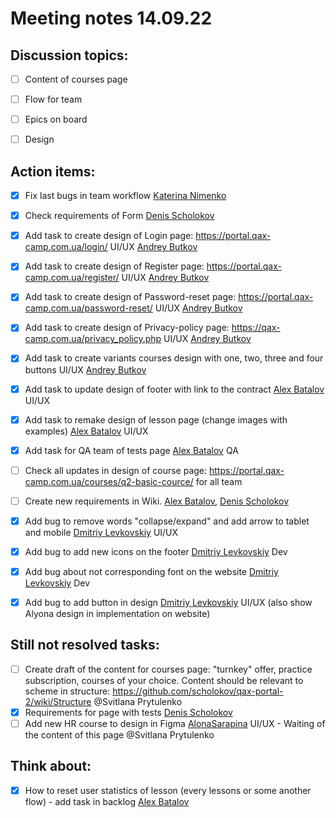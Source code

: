 # Meeting notes 14.09.22

## Discussion topics:  

- [ ] Content of courses page 
- [ ] Flow for team 
- [ ] Epics on board  
- [ ] Design 


## Action items:  

- [x] Fix last bugs in team workflow [Katerina Nimenko](https://github.com/KaterinaNimenko35)
- [x] Сheck requirements of Form [Denis Scholokov](https://github.com/scholokov) 
- [x] Add task to create design of Login page: https://portal.qax-camp.com.ua/login/ UI/UX [Andrey Butkov](https://github.com/ButKoff) 
- [x] Add task to create design of Register page: https://portal.qax-camp.com.ua/register/ UI/UX [Andrey Butkov](https://github.com/ButKoff) 
- [x] Add task to create design of Password-reset page: https://portal.qax-camp.com.ua/password-reset/ UI/UX [Andrey Butkov](https://github.com/ButKoff) 
- [x] Add task to create design of Privacy-policy page: https://qax-camp.com.ua/privacy_policy.php UI/UX [Andrey Butkov](https://github.com/ButKoff) 
- [x] Add task to create variants courses design with one, two, three and four buttons UI/UX [Andrey Butkov](https://github.com/ButKoff) 
- [x] Add task to update design of footer with link to the contract [Alex Batalov](https://github.com/ABatalov) UI/UX
- [x] Add task to remake design of lesson page (change images with examples) [Alex Batalov](https://github.com/ABatalov) UI/UX 
- [x] Add task for QA team of tests page [Alex Batalov](https://github.com/ABatalov) QA  
- [ ] Check all updates in design of course page: https://portal.qax-camp.com.ua/courses/q2-basic-cource/ for all team 
- [ ] Create new requirements in Wiki. [Alex Batalov](https://github.com/ABatalov), [Denis Scholokov](https://github.com/scholokov)
- [x] Add bug to remove words "collapse/expand" and add arrow to tablet and mobile [Dmitriy Levkovskiy](https://github.com/dmitryylev) UI/UX 
- [x] Add bug to add new icons on the footer [Dmitriy Levkovskiy](https://github.com/dmitryylev) Dev
- [x] Add bug about not corresponding font on the website [Dmitriy Levkovskiy](https://github.com/dmitryylev) Dev 
- [x] Add bug to add button in design [Dmitriy Levkovskiy](https://github.com/dmitryylev) UI/UX (also show Alyona design in implementation on website)  


## Still not resolved tasks: 

- [ ] Create draft of the content for courses page:  "turnkey" offer, practice subscription, courses of your choice. Content should be relevant to scheme in structure: https://github.com/scholokov/qax-portal-2/wiki/Structure  @Svitlana Prytulenko
- [x] Requirements for page with tests [Denis Scholokov](https://github.com/scholokov) 
- [ ] Add new HR course to design in Figma [AlonaSarapina](https://github.com/AlonaSarapina)  UI/UX - Waiting of the content of this page @Svitlana Prytulenko  

## Think about: 

- [x] How to reset user statistics of lesson (every lessons or some another flow) - add task in backlog [Alex Batalov](https://github.com/ABatalov)
